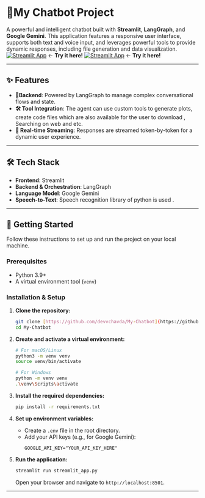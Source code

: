 # 🤖My Chatbot Project

A powerful and intelligent chatbot built with **Streamlit**, **LangGraph**, and **Google Gemini**. This application features a responsive user interface, supports both text and voice input, and leverages powerful tools to provide dynamic responses, including file generation and data visualization.
[![Streamlit App](https://static.streamlit.io/badges/streamlit_badge_black_white.svg)](https://my-chatbot-almc.onrender.com/) ← **Try it here!**
[![Streamlit App](https://static.streamlit.io/badges/streamlit_badge_black_white.svg)](https://huggingface.co/spaces/devchavda11/MyChatbot) ← **Try it here!**




***

## ✨ Features

* **🧠Backend**: Powered by LangGraph to manage complex conversational flows and state.
* **🛠️ Tool Integration**: The agent can use custom tools to generate plots, create code files which are also available for the user to download , Searching on web and etc. 
* **🚀 Real-time Streaming**: Responses are streamed token-by-token for a dynamic user experience.

***

## 🛠️ Tech Stack

* **Frontend**: Streamlit
* **Backend & Orchestration**: LangGraph
* **Language Model**: Google Gemini 
* **Speech-to-Text**: Speech recognition library of python is used . 

***

## 🚀 Getting Started

Follow these instructions to set up and run the project on your local machine.

### Prerequisites

* Python 3.9+
* A virtual environment tool (`venv`)

### Installation & Setup

1.  **Clone the repository:**
    ```bash
    git clone [https://github.com/devvchavda/My-Chatbot](https://github.com/devvchavda/My-Chatbot)
    cd My-Chatbot
    ```

2.  **Create and activate a virtual environment:**
    ```bash
    # For macOS/Linux
    python3 -m venv venv
    source venv/bin/activate

    # For Windows
    python -m venv venv
    .\venv\Scripts\activate
    ```

3.  **Install the required dependencies:**
    ```bash
    pip install -r requirements.txt
    ```

4.  **Set up environment variables:**
    * Create a `.env` file in the root directory.
    * Add your API keys (e.g., for Google Gemini):
        ```
        GOOGLE_API_KEY="YOUR_API_KEY_HERE"
        ```

5.  **Run the application:**
    ```bash
    streamlit run streamlit_app.py
    ```
    Open your browser and navigate to `http://localhost:8501`.

***


